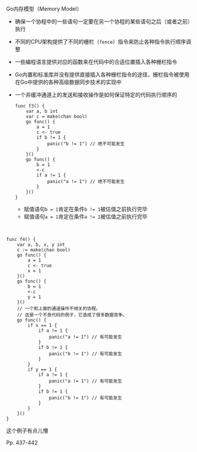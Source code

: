 Go内存模型（Memory Model）

-   确保一个协程中的一些语句一定要在另一个协程的某些语句之后（或者之前）执行

-   不同的CPU架构提供了不同的栅栏（`fence`）指令来防止各种指令执行顺序调整

-   一些编程语言提供对应的函数来在代码中的合适位置插入各种栅栏指令

-   Go内置和标准库并没有提供直接插入各种栅栏指令的途径，栅栏指令被使用在Go中提供的各种高级数据同步技术的实现中

-   一个非缓冲通道上的发送和接收操作是如何保证特定的代码执行顺序的

    ```
    func f3() {
    	var a, b int
    	var c = make(chan bool)
    	go func() {
    		a = 1
    		c <- true
    		if b != 1 {
    			panic("b != 1") // 绝不可能发生
    		}
    	}()
    	go func() {
    		b = 1
    		<-c
    		if a != 1 {
    			panic("a != 1") // 绝不可能发生
    		}
    	}()
    }
    ```

    -   赋值语句`b = 1`肯定在条件`b != 1`被估值之前执行完毕
    -   赋值语句`a = 1`肯定在条件`a != 1`被估值之前执行完毕



​		

```
func f4() {
	var a, b, x, y int	
	c := make(chan bool)
	go func() {
		a = 1
		c <- true
		x = 1
	}()
	go func() {
		b = 1
		<-c
		y = 1
	}()
	// 一个和上面的通道操作不相关的协程。
	// 这是一个不良代码的例子，它造成了很多数据竞争。
	go func() {
		if x == 1 {
			if a != 1 {
				panic("a != 1") // 有可能发生
			}
			if b != 1 {
				panic("b != 1") // 有可能发生
			}
		}
		if y == 1 {
			if a != 1 {
				panic("a != 1") // 有可能发生
			}
			if b != 1 {
				panic("b != 1") // 有可能发生
			}
		}
	}()
}
```

这个例子有点儿懵



Pp. 437-442